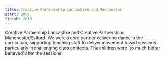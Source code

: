 ```yaml
---
title: Creative Partnership Lancashire and Manchester
start: 2006
finish: 2010
---
```


Creative Partnership Lancashire and Creative Partnerships Manchester/Salford. We were a core partner delivering dance in the curriculum, supporting teaching staff to deliver movement based sessions particularly in challenging class contexts. The children were ‘so much better behaved’ after the sessions.

<!-- We provided a model that involved the children in ways that stretched their imagination and helped them to co-ordinate better movement, and so mood and provided self regulatory activity. We worked in mainstream and special schools. We devised a scheme of work for Tor View Community Specialist School in Haslingden and Accrington Academy, -->
